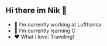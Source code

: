 ## Hi there im Nik 👋

- 🔭 I’m currently working at Lufthansa
- 🌱 I’m currently learning C
- ❤️ What i love: Traveling!
<!--
**Edamame04/Edamame04** is a ✨ _special_ ✨ repository because its `README.md` (this file) appears on your GitHub profile.

Here are some ideas to get you started:

- 🔭 I’m currently working on ...
- 🌱 I’m currently learning ...
- 👯 I’m looking to collaborate on ...
- 🤔 I’m looking for help with ...
- 💬 Ask me about ...
- 📫 How to reach me: ...
- 😄 Pronouns: ...
- ⚡ Fun fact: ...
-->
